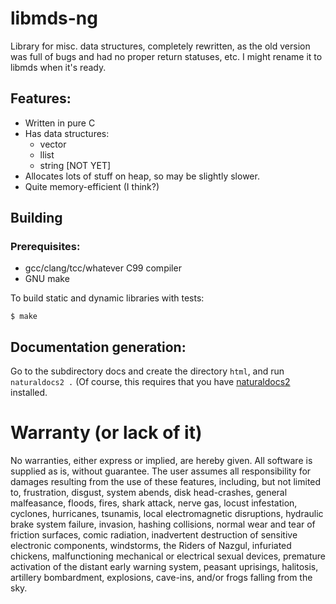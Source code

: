 # libmds-ng
Library for misc. data structures, completely rewritten, as the old
version was full of bugs and had no proper return statuses, etc. I might
rename it to libmds when it's ready.

## Features:
- Written in pure C
- Has data structures:
	- vector
	- llist
	- string [NOT YET]
- Allocates lots of stuff on heap, so may be slightly slower.
- Quite memory-efficient (I think?)

## Building
### Prerequisites:
- gcc/clang/tcc/whatever C99 compiler
- GNU make

To build static and dynamic libraries with tests:
```linux
$ make
```

## Documentation generation:
Go to the subdirectory docs and create the directory `html`,
and run `naturaldocs2 .` (Of course, this requires that you have
[naturaldocs2](https://www.naturaldocs.org/) installed.

# Warranty (or lack of it)
No warranties, either express or implied, are hereby given. All
software is supplied as is, without guarantee.	The user assumes all
responsibility for damages resulting from the use of these features,
including, but not limited to, frustration, disgust, system abends, disk
head-crashes, general malfeasance, floods, fires, shark attack, nerve
gas, locust infestation, cyclones, hurricanes, tsunamis, local
electromagnetic disruptions, hydraulic brake system failure, invasion,
hashing collisions, normal wear and tear of friction surfaces, comic
radiation, inadvertent destruction of sensitive electronic components,
windstorms, the Riders of Nazgul, infuriated chickens, malfunctioning
mechanical or electrical sexual devices, premature activation of the
distant early warning system, peasant uprisings, halitosis, artillery
bombardment, explosions, cave-ins, and/or frogs falling from the sky.
